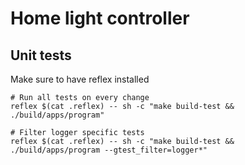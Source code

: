 # Home light controller

## Unit tests

Make sure to have reflex installed

```
# Run all tests on every change
reflex $(cat .reflex) -- sh -c "make build-test && ./build/apps/program"

# Filter logger specific tests
reflex $(cat .reflex) -- sh -c "make build-test && ./build/apps/program --gtest_filter=logger*"
```